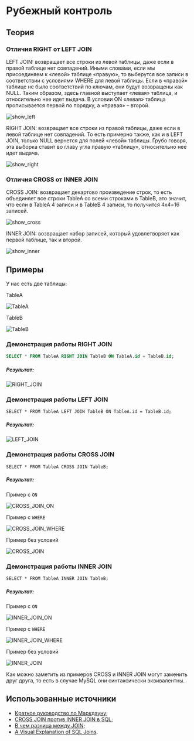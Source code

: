 # Рубежный контроль

## Теория

### Отличия RIGHT от LEFT JOIN
LEFT JOIN: возвращает все строки из левой таблицы, даже если в правой таблице нет совпадений.
Иными словами, если мы присоединяем к «левой» таблице «правую», то выберутся все записи в соответствии с условиями WHERE для левой таблицы. Если в «правой» таблице не было соответствий по ключам, они будут возвращены как NULL. Таким образом, здесь главной выступает «левая» таблица, и относительно нее идет выдача. В условии ON «левая» таблица прописывается первой по порядку, а «правая» – второй.

![show_left](/img/left-join.png)

RIGHT JOIN: возвращает все строки из правой таблицы, даже если в левой таблице нет совпадений.
То есть примерно также, как и в LEFT JOIN, только NULL вернется для полей «левой» таблицы. Грубо говоря, эта выборка ставит во главу угла правую «таблицу», относительно нее идет выдача.

![show_right](/img/right-join.png)

### Отличия CROSS от INNER JOIN
CROSS JOIN: возвращает декартово произведение строк, то есть объединяет все строки TableA со всеми строками в TableB, это значит, что если в TableA 4 записи и в TableB 4 записи, то получится 4х4=16 записей.

![show_cross](/img/cross-join.png)

INNER JOIN: возвращает набор записей, который удовлетворяет как первой таблице, так и второй.

![show_inner](/img/inner-join.png)

## Примеры
У нас есть две таблицы:

TableA

![TableA](/img/TableA.png)

TableB

![TableB](/img/TableB.png)

### Демонстрация работы RIGHT JOIN
```sql
SELECT * FROM TableA RIGHT JOIN TableB ON TableA.id = TableB.id;
```

##### Результат:

![RIGHT_JOIN](/img/RIGHT.png)

### Демонстрация работы LEFT JOIN
`SELECT * FROM TableA LEFT JOIN TableB ON TableA.id = TableB.id;`

##### Результат:

![LEFT_JOIN](/img/LEFT.png)

### Демонстрация работы CROSS JOIN
`SELECT * FROM TableA CROSS JOIN TableB;`

##### Результат:

Пример с `ON`

![CROSS_JOIN_ON](/img/CROSS_ON.png)

Пример с `WHERE`

![CROSS_JOIN_WHERE](/img/CROSS_WHERE.png)

Пример без условий

![CROSS_JOIN](/img/CROSS.png)

### Демонстрация работы INNER JOIN
`SELECT * FROM TableA INNER JOIN TableB;`

##### Результат:

Пример с `ON`

![INNER_JOIN_ON](/img/INNER_ON.png)

Пример с `WHERE`

![INNER_JOIN_WHERE](/img/INNER_WHERE.png)

Пример без условий

![INNER_JOIN](/img/INNER.png)

Как можно заметить из примеров CROSS и INNER JOIN могут заменить друг друга, то есть в случае MySQL они синтаксически эквивалентны.

## Использованные источники
- [Краткое руководство по Маркдауну](https://paulradzkov.com/2014/markdown_cheatsheet);
- [CROSS JOIN против INNER JOIN в SQL](https://qastack.ru/programming/17759687/cross-join-vs-inner-join-in-sql);
- [В чем разница между JOIN](https://coderoad.ru/5706437/%D0%92-%D1%87%D0%B5%D0%BC-%D1%80%D0%B0%D0%B7%D0%BD%D0%B8%D1%86%D0%B0-%D0%BC%D0%B5%D0%B6%D0%B4%D1%83-%D0%B2%D0%BD%D1%83%D1%82%D1%80%D0%B5%D0%BD%D0%BD%D0%B8%D0%BC-JOIN-%D0%BB%D0%B5%D0%B2%D1%8B%D0%BC-JOIN-%D0%BF%D1%80%D0%B0%D0%B2%D1%8B%D0%BC-JOIN-%D0%B8-%D0%BF%D0%BE%D0%BB%D0%BD%D1%8B%D0%BC-JOIN);
- [A Visual Explanation of SQL Joins](https://blog.codinghorror.com/a-visual-explanation-of-sql-joins).
